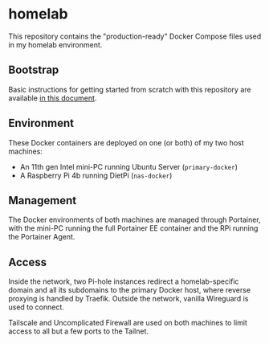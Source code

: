 # homelab

This repository contains the "production-ready" Docker Compose files used in my homelab environment.

## Bootstrap

Basic instructions for getting started from scratch with this repository are available [in this document](bootstrap.md).

## Environment

These Docker containers are deployed on one (or both) of my two host machines:

- An 11th gen Intel mini-PC running Ubuntu Server (`primary-docker`)
- A Raspberry Pi 4b running DietPi (`nas-docker`)

## Management

The Docker environments of both machines are managed through Portainer, with the mini-PC running the full Portainer EE container and the RPi running the Portainer Agent.

## Access

Inside the network, two Pi-hole instances redirect a homelab-specific domain and all its subdomains to the primary Docker host, where reverse proxying is handled by Traefik. Outside the network, vanilla Wireguard is used to connect.

Tailscale and Uncomplicated Firewall are used on both machines to limit access to all but a few ports to the Tailnet.
